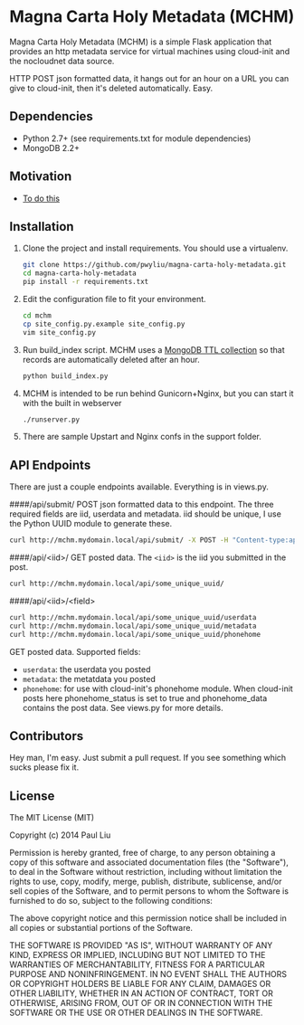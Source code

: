 # Magna Carta Holy Metadata (MCHM)
Magna Carta Holy Metadata (MCHM) is a simple Flask application that provides an http metadata service for virtual machines using cloud-init and the nocloudnet data source.

HTTP POST json formatted data, it hangs out for an hour on a URL you can give to cloud-init, then it's deleted automatically. Easy. 

## Dependencies
* Python 2.7+ (see requirements.txt for module dependencies)
* MongoDB 2.2+

## Motivation
* [To do this](http://smoser.brickies.net/ubuntu/nocloud/)

## Installation
1. Clone the project and install requirements. You should use a virtualenv.

    ```bash
    git clone https://github.com/pwyliu/magna-carta-holy-metadata.git
    cd magna-carta-holy-metadata
    pip install -r requirements.txt
    ```
2. Edit the configuration file to fit your environment.
   
    ```bash
    cd mchm
    cp site_config.py.example site_config.py
    vim site_config.py
    ```
3. Run build_index script. MCHM uses a [MongoDB TTL collection](http://docs.mongodb.org/manual/tutorial/expire-data/) so that records are automatically deleted after an hour.

    ```bash
    python build_index.py
    ```
4. MCHM is intended to be run behind Gunicorn+Nginx, but you can start it with the built in webserver
    
    ```bash
    ./runserver.py
    ```
5. There are sample Upstart and Nginx confs in the support folder.

## API Endpoints
There are just a couple endpoints available. Everything is in views.py.

####/api/submit/
POST json formatted data to this endpoint. The three required fields are iid, userdata and metadata. iid should be unique, I use the Python UUID module to generate these.

```bash
curl http://mchm.mydomain.local/api/submit/ -X POST -H "Content-type:application/json" -d '{"iid":"some_unique_uuid","user-data":"this is some cloud-init userdata","meta-data":"this is some cloud-init metadata"}'
```

####/api/\<iid>/
GET posted data. The `<iid>` is the iid you submitted in the post.
```bash
curl http://mchm.mydomain.local/api/some_unique_uuid/
```

####/api/\<iid>/\<field>
```bash
curl http://mchm.mydomain.local/api/some_unique_uuid/userdata
curl http://mchm.mydomain.local/api/some_unique_uuid/metadata
curl http://mchm.mydomain.local/api/some_unique_uuid/phonehome
```
GET posted data. Supported fields:
* `userdata`: the userdata you posted
* `metadata`: the metatdata you posted
* `phonehome`: for use with cloud-init's phonehome module. When cloud-init posts here phonehome_status is set to true and phonehome_data contains the post data. See views.py for more details.

## Contributors
Hey man, I'm easy. Just submit a pull request. If you see something which sucks please fix it.

## License
The MIT License (MIT)

Copyright (c) 2014 Paul Liu

Permission is hereby granted, free of charge, to any person obtaining a copy
of this software and associated documentation files (the "Software"), to deal
in the Software without restriction, including without limitation the rights
to use, copy, modify, merge, publish, distribute, sublicense, and/or sell
copies of the Software, and to permit persons to whom the Software is
furnished to do so, subject to the following conditions:

The above copyright notice and this permission notice shall be included in all
copies or substantial portions of the Software.

THE SOFTWARE IS PROVIDED "AS IS", WITHOUT WARRANTY OF ANY KIND, EXPRESS OR
IMPLIED, INCLUDING BUT NOT LIMITED TO THE WARRANTIES OF MERCHANTABILITY,
FITNESS FOR A PARTICULAR PURPOSE AND NONINFRINGEMENT. IN NO EVENT SHALL THE
AUTHORS OR COPYRIGHT HOLDERS BE LIABLE FOR ANY CLAIM, DAMAGES OR OTHER
LIABILITY, WHETHER IN AN ACTION OF CONTRACT, TORT OR OTHERWISE, ARISING FROM,
OUT OF OR IN CONNECTION WITH THE SOFTWARE OR THE USE OR OTHER DEALINGS IN THE
SOFTWARE.